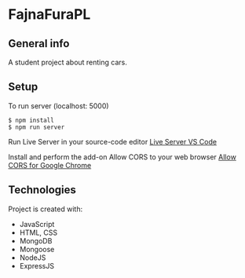 # FajnaFuraPL

## General info

A student project about renting cars.

## Setup

To run server (localhost: 5000)

```
$ npm install
$ npm run server
```

Run Live Server in your source-code editor [Live Server VS Code](https://marketplace.visualstudio.com/items?itemName=ritwickdey.LiveServer)

Install and perform the add-on Allow CORS to your web browser [Allow CORS for Google Chrome](https://chrome.google.com/webstore/detail/allow-cors-access-control/lhobafahddgcelffkeicbaginigeejlf?hl=pl)

## Technologies

Project is created with:

- JavaScript
- HTML, CSS
- MongoDB
- Mongoose
- NodeJS
- ExpressJS
